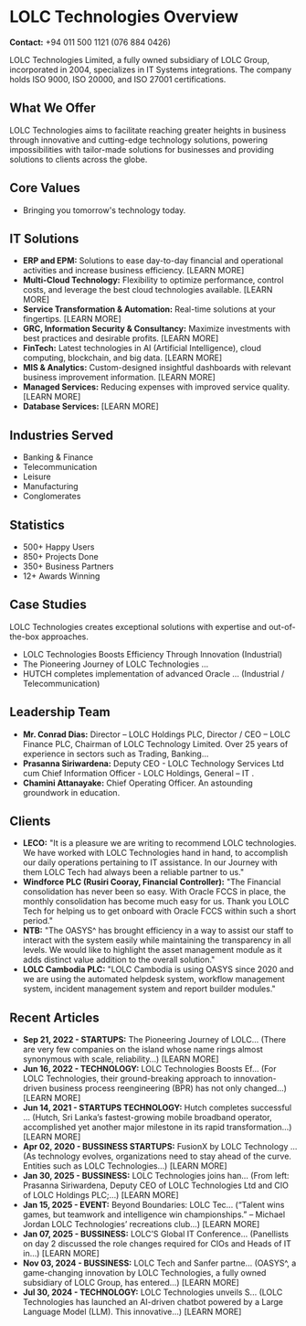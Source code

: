 # LOLC Technologies Overview

**Contact:** +94 011 500 1121 (076 884 0426)

LOLC Technologies Limited, a fully owned subsidiary of LOLC Group, incorporated in 2004, specializes in IT Systems integrations.  The company holds ISO 9000, ISO 20000, and ISO 27001 certifications.

## What We Offer

LOLC Technologies aims to facilitate reaching greater heights in business through innovative and cutting-edge technology solutions, powering impossibilities with tailor-made solutions for businesses and providing solutions to clients across the globe.

## Core Values

*   Bringing you tomorrow's technology today.

## IT Solutions

*   **ERP and EPM:** Solutions to ease day-to-day financial and operational activities and increase business efficiency. [LEARN MORE]
*   **Multi-Cloud Technology:** Flexibility to optimize performance, control costs, and leverage the best cloud technologies available. [LEARN MORE]
*   **Service Transformation & Automation:** Real-time solutions at your fingertips. [LEARN MORE]
*   **GRC, Information Security & Consultancy:** Maximize investments with best practices and desirable profits. [LEARN MORE]
*   **FinTech:** Latest technologies in AI (Artificial Intelligence), cloud computing, blockchain, and big data. [LEARN MORE]
*   **MIS & Analytics:** Custom-designed insightful dashboards with relevant business improvement information. [LEARN MORE]
*   **Managed Services:** Reducing expenses with improved service quality. [LEARN MORE]
*   **Database Services:** [LEARN MORE]

## Industries Served

*   Banking & Finance
*   Telecommunication
*   Leisure
*   Manufacturing
*   Conglomerates

## Statistics

*   500+ Happy Users
*   850+ Projects Done
*   350+ Business Partners
*   12+ Awards Winning

## Case Studies

LOLC Technologies creates exceptional solutions with expertise and out-of-the-box approaches.

*   LOLC Technologies Boosts Efficiency Through Innovation (Industrial)
*   The Pioneering Journey of LOLC Technologies …
*   HUTCH completes implementation of advanced Oracle … (Industrial / Telecommunication)

## Leadership Team

*   **Mr. Conrad Dias:** Director – LOLC Holdings PLC, Director / CEO – LOLC Finance PLC, Chairman of LOLC Technology Limited.  Over 25 years of experience in sectors such as Trading, Banking…
*   **Prasanna Siriwardena:** Deputy CEO - LOLC Technology Services Ltd cum Chief Information Officer - LOLC Holdings, General – IT .
*   **Chamini Attanayake:** Chief Operating Officer.  An astounding groundwork in education.

## Clients

*   **LECO:** "It is a pleasure we are writing to recommend LOLC technologies. We have worked with LOLC Technologies hand in hand, to accomplish our daily operations pertaining to IT assistance. In our Journey with them LOLC Tech had always been a reliable partner to us."
*   **Windforce PLC (Rusiri Cooray, Financial Controller):** "The Financial consolidation has never been so easy. With Oracle FCCS in place, the monthly consolidation has become much easy for us. Thank you LOLC Tech for helping us to get onboard with Oracle FCCS within such a short period."
*   **NTB:** "The OASYS^ has brought efficiency in a way to assist our staff to interact with the system easily while maintaining the transparency in all levels. We would like to highlight the asset management module as it adds distinct value addition to the overall solution."
*   **LOLC Cambodia PLC:** "LOLC Cambodia is using OASYS since 2020 and we are using the automated helpdesk system, workflow management system, incident management system and report builder modules."

## Recent Articles

*   **Sep 21, 2022 - STARTUPS:** The Pioneering Journey of LOLC... (There are very few companies on the island whose name rings almost synonymous with scale, reliability…) [LEARN MORE]
*   **Jun 16, 2022 - TECHNOLOGY:** LOLC Technologies Boosts Ef... (For LOLC Technologies, their ground-breaking approach to innovation-driven business process reengineering (BPR) has not only changed…) [LEARN MORE]
*   **Jun 14, 2021 - STARTUPS TECHNOLOGY:** Hutch completes successful ... (Hutch, Sri Lanka’s fastest-growing mobile broadband operator, accomplished yet another major milestone in its rapid transformation…) [LEARN MORE]
*   **Apr 02, 2020 - BUSSINESS STARTUPS:** FusionX by LOLC Technology ... (As technology evolves, organizations need to stay ahead of the curve. Entities such as LOLC Technologies…) [LEARN MORE]
*   **Jan 30, 2025 - BUSSINESS:** LOLC Technologies joins han... (From left: Prasanna Siriwardena, Deputy CEO of LOLC Technologies Ltd and CIO of LOLC Holdings PLC;…) [LEARN MORE]
*   **Jan 15, 2025 - EVENT:** Beyond Boundaries: LOLC Tec... (“Talent wins games, but teamwork and intelligence win championships.” – Michael Jordan LOLC Technologies’ recreations club…) [LEARN MORE]
*   **Jan 07, 2025 - BUSSINESS:** LOLC’S Global IT Conference... (Panellists on day 2 discussed the role changes required for CIOs and Heads of IT in…) [LEARN MORE]
*   **Nov 03, 2024 - BUSSINESS:** LOLC Tech and Sanfer partne... (OASYS^, a game-changing innovation by LOLC Technologies, a fully owned subsidiary of LOLC Group, has entered…) [LEARN MORE]
*   **Jul 30, 2024 - TECHNOLOGY:** LOLC Technologies unveils S... (LOLC Technologies has launched an AI-driven chatbot powered by a Large Language Model (LLM). This innovative…) [LEARN MORE]